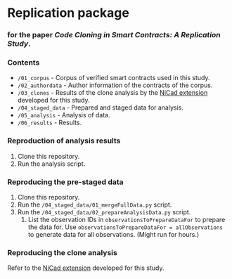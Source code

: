 # Replication package
### for the paper _Code Cloning in Smart Contracts: A Replication Study_.

### Contents

* `/01_corpus` - Corpus of verified smart contracts used in this study.
* `/02_authordata` - Author information of the contracts of the corpus.
* `/03_clones` - Results of the clone analysis by the [NiCad extension](https://github.com/eff-kay/nicad6) developed for this study.
* `/04_staged_data` - Prepared and staged data for analysis.
* `/05_analysis` - Analysis of data.
* `/06_results` - Results.

### Reproduction of analysis results

1. Clone this repository.
2. Run the analysis script.

### Reproducing the pre-staged data

1. Clone this repository.
2. Run the `/04_staged_data/01_mergeFullData.py` script.
3. Run the `/04_staged_data/02_prepareAnalysisData.py` script.
   1. List the observation IDs in `observationsToPrepareDataFor` to prepare the data for. Use `observationsToPrepareDataFor = allObservations` to generate data for all observations. (Might run for hours.)

### Reproducing the clone analysis

Refer to the [NiCad extension](https://github.com/eff-kay/nicad6) developed for this study.
